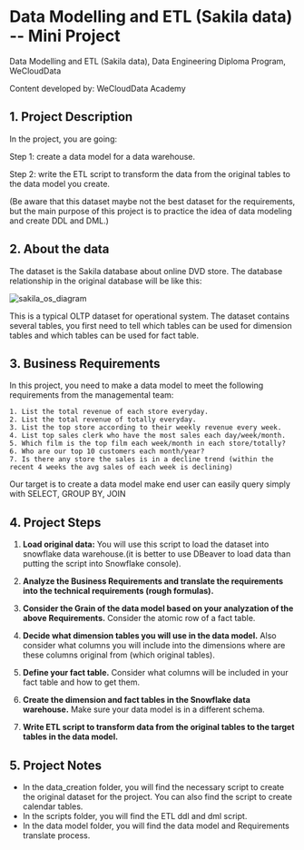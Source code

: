 # Data Modelling and ETL (Sakila data) -- Mini Project

Data Modelling and ETL (Sakila data), Data Engineering Diploma Program, WeCloudData

Content developed by: WeCloudData Academy

## 1. Project Description

In the project, you are going:

Step 1: create a data model for a data warehouse.

Step 2: write the ETL script to transform the data from the original tables to the data model you create.

(Be aware that this dataset maybe not the best dataset for the requirements, but the main purpose of this project is to practice the idea of data modeling and create DDL and DML.)

## 2. About the data

The dataset is the Sakila database about online DVD store. The database relationship in the original database will be like this:


![sakila_os_diagram](https://user-images.githubusercontent.com/108837052/200136697-e5d0a68c-2373-4da1-b6b0-e6388240bb96.png)


This is a typical OLTP dataset for operational system. The dataset contains several tables, you first need to tell which tables can be used for dimension tables and which tables can be used for fact table.


## 3. Business Requirements

In this project, you need to make a data model to meet the following requirements from the managemental team:

    1. List the total revenue of each store everyday.
    2. List the total revenue of totally everyday.
    3. List the top store according to their weekly revenue every week.
    4. List top sales clerk who have the most sales each day/week/month.
    5. Which film is the top film each week/month in each store/totally?
    6. Who are our top 10 customers each month/year?
    7. Is there any store the sales is in a decline trend (within the recent 4 weeks the avg sales of each week is declining) 

Our target is to create a data model make end user can easily query simply with SELECT, GROUP BY, JOIN


## 4. Project Steps

1. **Load original data:** You will use this script to load the dataset into snowflake data warehouse.(it is better to use DBeaver to load data than putting the script into Snowflake console).

2. **Analyze the Business Requirements and translate the requirements into the technical requirements (rough formulas).**

3. **Consider the Grain of the data model based on your analyzation of the above Requirements.** Consider the atomic row of a fact table.

4. **Decide what dimension tables you will use in the data model.** Also consider what columns you will include into the dimensions where are these columns original from (which original tables).

5. **Define your fact table.** Consider what columns will be included in your fact table and how to get them.

6. **Create the dimension and fact tables in the Snowflake data warehouse.** Make sure your data model is in a different schema.

7. **Write ETL script to transform data from the original tables to the target tables in the data model.**

## 5. Project Notes

* In the data_creation folder, you will find the necessary script to create the original dataset for the project. You can also find the script to create calendar tables.
* In the scripts folder, you will find the ETL ddl and dml script.
* In the data model folder, you will find the data model and Requirements translate process.
